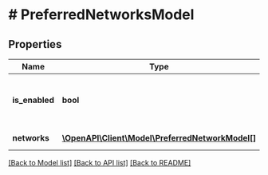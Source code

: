 # # PreferredNetworksModel

## Properties

Name | Type | Description | Notes
------------ | ------------- | ------------- | -------------
**is_enabled** | **bool** | If *true*, prefered networks are enabled. |
**networks** | [**\OpenAPI\Client\Model\PreferredNetworkModel[]**](PreferredNetworkModel.md) | Array of networks. | [optional]

[[Back to Model list]](../../README.md#models) [[Back to API list]](../../README.md#endpoints) [[Back to README]](../../README.md)
